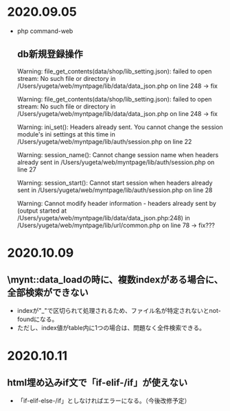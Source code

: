 
# 2020.09.05

- php command-web

  ## db新規登録操作
  Warning: file_get_contents(data/shop/lib_setting.json): failed to open stream: No such file or directory in /Users/yugeta/web/myntpage/lib/data/data_json.php on line 248
  -> fix

  Warning: file_get_contents(data/shop/lib_setting.json): failed to open stream: No such file or directory in /Users/yugeta/web/myntpage/lib/data/data_json.php on line 248
  -> fix

  Warning: ini_set(): Headers already sent. You cannot change the session module's ini settings at this time in /Users/yugeta/web/myntpage/lib/auth/session.php on line 22

  Warning: session_name(): Cannot change session name when headers already sent in /Users/yugeta/web/myntpage/lib/auth/session.php on line 27

  Warning: session_start(): Cannot start session when headers already sent in /Users/yugeta/web/myntpage/lib/auth/session.php on line 28

  Warning: Cannot modify header information - headers already sent by (output started at /Users/yugeta/web/myntpage/lib/data/data_json.php:248) in /Users/yugeta/web/myntpage/lib/url/common.php on line 78
  -> fix???

# 2020.10.09
  ## \mynt::data_loadの時に、複数indexがある場合に、全部検索ができない
  - indexが"_"で区切られて処理されるため、ファイル名が特定されないとnot-foundになる。
  - ただし、index値がtable内に1つの場合は、問題なく全件検索できる。
  
# 2020.10.11
  ## html埋め込みif文で「if-elif-/if」が使えない
  - 「if-elif-else-/if」としなければエラーになる。（今後改修予定）

